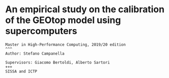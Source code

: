 # An empirical study on the calibration of the GEOtop model using supercomputers

```{panels}
Master in High-Performance Computing, 2019/20 edition
^^^
Author: Stefano Campanella

Supervisors: Giacomo Bertoldi, Alberto Sartori
+++
SISSA and ICTP
```

